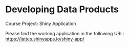 # Developing Data Products
Course Project: Shiny Application

Please find the working application in the following URL: https://lattes.shinyapps.io/shiny-app/
